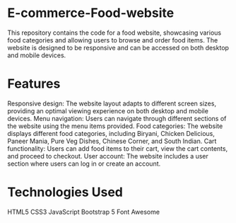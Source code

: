 # E-commerce-Food-website
This repository contains the code for a food website, showcasing various food categories and allowing users to browse and order food items. The website is designed to be responsive and can be accessed on both desktop and mobile devices.

# Features
Responsive design: The website layout adapts to different screen sizes, providing an optimal viewing experience on both desktop and mobile devices.
Menu navigation: Users can navigate through different sections of the website using the menu items provided.
Food categories: The website displays different food categories, including Biryani, Chicken Delicious, Paneer Mania, Pure Veg Dishes, Chinese Corner, and South Indian.
Cart functionality: Users can add food items to their cart, view the cart contents, and proceed to checkout.
User account: The website includes a user section where users can log in or create an account.

# Technologies Used
HTML5
CSS3
JavaScript
Bootstrap 5
Font Awesome
